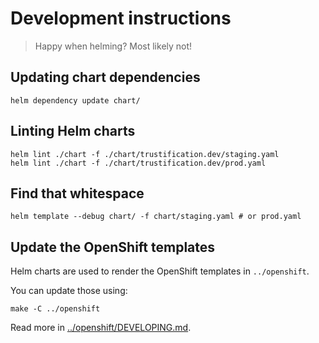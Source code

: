# Development instructions

> Happy when helming? Most likely not! 

## Updating chart dependencies

```shell
helm dependency update chart/
```

## Linting Helm charts

```shell
helm lint ./chart -f ./chart/trustification.dev/staging.yaml
helm lint ./chart -f ./chart/trustification.dev/prod.yaml
```

## Find that whitespace

```shell
helm template --debug chart/ -f chart/staging.yaml # or prod.yaml
```

## Update the OpenShift templates

Helm charts are used to render the OpenShift templates in `../openshift`.

You can update those using:

```shell
make -C ../openshift
```

Read more in [../openshift/DEVELOPING.md](../openshift/DEVE****LOPING.md).